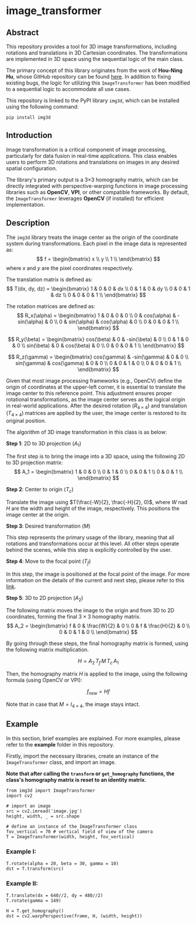 # image_transformer
## Abstract
This repository provides a tool for 3D image transformations, including rotations and translations in 3D Cartesian coordinates. The transformations are implemented in 3D space using the sequential logic of the main class.

The primary concept of this library originates from the work of **Hou-Ning Hu**, whose GitHub repository can be found [here](https://github.com/eborboihuc/rotate_3d). In addition to fixing existing bugs, the logic for utilizing this `ImageTransformer` has been modified to a sequential logic to accommodate all use cases.

This repository is linked to the PyPI library `img3d`, which can be installed using the following command:
```
pip install img3d
```

## Introduction
Image transformation is a critical component of image processing, particularly for data fusion in real-time applications. This class enables users to perform 3D rotations and translations on images in any desired spatial configuration.

The library's primary output is a 3×3 homography matrix, which can be directly integrated with perspective-warping functions in image processing libraries such as **OpenCV**, **VPI**, or other compatible frameworks. By default, the `ImageTransformer` leverages **OpenCV** (if installed) for efficient implementation.

## Description
The `img3d` library treats the image center as the origin of the coordinate system during transformations. Each pixel in the image data is represented as:
$$
f =
\begin{bmatrix}
x \\
y \\
1 \\
\end{bmatrix}
$$
where $x$ and $y$ are the pixel coordinates respectively.

The translation matrix is defined as:
$$
T(dx, dy, dz) =
\begin{bmatrix}
1 & 0 & 0 & dx \\
0 & 1 & 0 & dy \\
0 & 0 & 1 & dz \\
0 & 0 & 0 & 1 \\
\end{bmatrix}
$$

The rotation matrices are defined as:
$$
R_x(\alpha) =
\begin{bmatrix}
1 & 0 & 0 & 0 \\
0 & cos(\alpha) & -sin(\alpha) & 0 \\
0 & sin(\alpha) & cos(\alpha) & 0 \\
0 & 0 & 0 & 1 \\
\end{bmatrix}
$$

$$
R_y(\beta) =
\begin{bmatrix}
cos(\beta) & 0 & -sin(\beta) & 0 \\
0 & 1 & 0 & 0 \\
sin(\beta) & 0 & cos(\beta) & 0 \\
0 & 0 & 0 & 1 \\
\end{bmatrix}
$$

$$
R_z(\gamma) =
\begin{bmatrix}
cos(\gamma) & -sin(\gamma) & 0 & 0 \\
sin(\gamma) & cos(\gamma) & 0 & 0 \\
0 & 0 & 1 & 0 \\
0 & 0 & 0 & 1 \\
\end{bmatrix}
$$

Given that most image processing frameworks (e.g., OpenCV) define the origin of coordinates at the upper-left corner, it is essential to translate the image center to this reference point. This adjustment ensures proper rotational transformations, as the image center serves as the logical origin in real-world applications. After the desired rotation ($R_{4\times4}$) and translation ($T_{4\times4}$) matrices are applied by the user, the image center is restored to its original position.

The algorithm of 3D image transformation in this class is as below:

**Step 1**: 2D to 3D projection ($A_1$)

The first step is to bring the image into a 3D space, using the following 2D to 3D projection matrix:
$$
A_1 =
\begin{bmatrix}
1 & 0 & 0 \\
0 & 1 & 0 \\
0 & 0 & 1 \\
0 & 0 & 1 \\
\end{bmatrix}
$$

**Step 2**: Center to origin ($T_c$)

Translate the image using $T(\frac{-W}{2}, \frac{-H}{2}, 0)$, where $W$ nad $H$ are the width and height of the image, respectively. This positions the image center at the origin.

**Step 3**: Desired transformation ($M$)

This step represents the primary usage of the library, meaning that all rotations and transformations occur at this level. All other steps operate behind the scenes, while this step is explicitly controlled by the user.

**Step 4**: Move to the focal point ($T_f$)

In this step, the image is positioned at the focal point of the image. For more information on the details of the current and next step, please refer to this [link](https://stackoverflow.com/questions/17087446/how-to-calculate-perspective-transform-for-opencv-from-rotation-angles).

**Step 5**: 3D to 2D projection ($A_2$)

The following matrix moves the image to the origin and from 3D to 2D coordinates, forming the final $3\times3$ homography matrix.
$$
A_2 =
\begin{bmatrix}
f & 0 & \frac{W}{2} & 0 \\
0 & f & \frac{H}{2} & 0 \\
0 & 0 & 1 & 0 \\
\end{bmatrix}
$$

By going through these steps, the final homography matrix is formed, using the following matrix multiplication.

$$
H=A_2 \, T_f \, M \, T_c \, A_1
$$

Then, the homography matrix $H$ is applied to the image, using the following formula (using OpenCV or VPI):

$$
f_{new}=Hf
$$

Note that in case that $M=I_{4\times4}$, the image stays intact.

## Example
In this section, brief examples are explained. For more examples, please refer to the **example** folder in this repository.

Firstly, import the necessary libraries, create an instance of the `ImageTransformer` class, and import an image.

**Note that after calling the `transform` or `get_homography` functions, the class's homography matrix is reset to an identity matrix.**

```
from img3d import ImageTransformer
import cv2

# import an image
src = cv2.imread('image.jpg')
height, width, _ = src.shape

# define an instance of the ImageTransformer class
fov_vertical = 70 # vertical field of view of the camera
T = ImageTransformer(width, height, fov_vertical)
```

### Example I:
```
T.rotate(alpha = 20, beta = 30, gamma = 10)
dst = T.transform(src)
```

### Example II:
```
T.translate(dx = 640//2, dy = 480//2)
T.rotate(gamma = 149)

H = T.get_homography()
dst = cv2.warpPerspective(frame, H, (width, height))
```